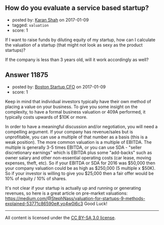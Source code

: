 ## How do you evaluate a service based startup?

- posted by: [Karan Shah](https://stackexchange.com/users/1677032/karan-shah) on 2017-01-09
- tagged: `valuation`
- score: 1

If I want to raise funds by diluting equity of my startup, how can I calculate the valuation of a startup (that might not look as sexy as the product startups)?

If the company is less than 3 years old, will it work accordingly as well?


## Answer 11875

- posted by: [Boston Startup CFO](https://stackexchange.com/users/9992633/boston-startup-cfo) on 2017-01-09
- score: 1

Keep in mind that individual investors typically have their own method of placing a value on your business.  To give you some insight on the complexity, to have a formal business valuation or 409A performed, it typically costs upwards of $10K or more.  

In order to have a meaningful discussion and/or negotiation, you will need a compelling argument.  If your company has revenue/sales but is unprofitable, you can use a multiple of that number as a basis (this is a weak position).  The more common valuation is a multiple of EBITDA.  The multiple is generally 3-5 times EBITDA, or you can use SDA - "seller discretionary earnings" which is EBITDA plus some "add-backs" such as owner salary and other non-essential operating costs (car lease, moving expenses, theft, etc).  So if your EBITDA or SDA for 2016 was $50,000 then your company valuation could be as high as $250,000 (5 multiple x $50K).  So if your investor is willing to give you $25,000 then a fair offer would be 10% of equity / 10% of shares.

It's not clear if your startup is actually up and running or generating revenues, so here is a great article on pre-market valuations: 
https://medium.com/@StephNass/valuation-for-startups-9-methods-explained-53771c86590e#.yo4w0i6c3
Good Luck!



---

All content is licensed under the [CC BY-SA 3.0 license](https://creativecommons.org/licenses/by-sa/3.0/).
